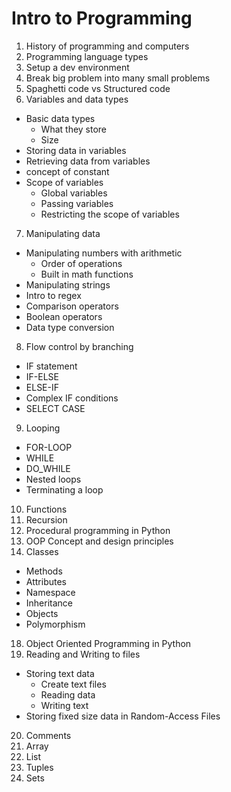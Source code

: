# Intro to Programming

1. History of programming and computers
2. Programming language types
3. Setup a dev environment
4. Break big problem into many small problems
5. Spaghetti code vs Structured code
6. Variables and data types
  * Basic data types
    * What they store
    * Size
  * Storing data in variables
  * Retrieving data from variables
  * concept of constant
  * Scope of variables
    * Global variables
    * Passing variables
    * Restricting the scope of variables
7. Manipulating data
  * Manipulating numbers with arithmetic
    * Order of operations
    * Built in math functions
  * Manipulating strings
  * Intro to regex
  * Comparison operators
  * Boolean operators
  * Data type conversion
8. Flow control by branching
  * IF statement
  * IF-ELSE
  * ELSE-IF
  * Complex IF conditions
  * SELECT CASE
9. Looping
  * FOR-LOOP
  * WHILE
  * DO_WHILE
  * Nested loops
  * Terminating a loop
10. Functions
11. Recursion
12. Procedural programming in Python
13. OOP Concept and design principles
14. Classes
  * Methods
  * Attributes
  * Namespace
  * Inheritance
  * Objects
  * Polymorphism
18. Object Oriented Programming in Python
19. Reading and Writing to files
  * Storing text data
    * Create text files
    * Reading data
    * Writing text
  * Storing fixed size data in Random-Access Files
20. Comments
21. Array
22. List
23. Tuples
24. Sets 
